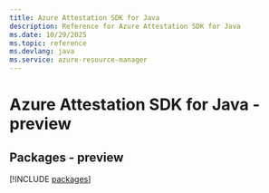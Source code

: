 ```yaml
---
title: Azure Attestation SDK for Java
description: Reference for Azure Attestation SDK for Java
ms.date: 10/29/2025
ms.topic: reference
ms.devlang: java
ms.service: azure-resource-manager
---
```

# Azure Attestation SDK for Java - preview
## Packages - preview
[!INCLUDE [packages](attestation-index.md)]